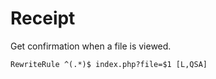 Receipt
=====================

Get confirmation when a file is viewed.

    RewriteRule ^(.*)$ index.php?file=$1 [L,QSA]
